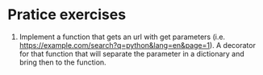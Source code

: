 
# Pratice exercises


1. Implement a function that gets an url with get parameters (i.e. https://example.com/search?q=python&lang=en&page=1). A decorator for that
function that will separate the parameter in a dictionary and bring then to the function.


